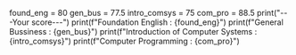 found_eng = 80
gen_bus = 77.5
intro_comsys = 75
com_pro = 88.5
print("---Your score---")
print(f"Foundation English : {found_eng}")
print(f"General Bussiness : {gen_bus}")
print(f"Introduction of Computer Systems : {intro_comsys}")
print(f"Computer Programming : {com_pro}") 
